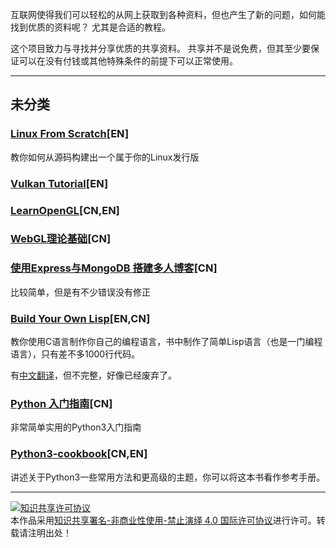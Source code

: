 互联网使得我们可以轻松的从网上获取到各种资料，但也产生了新的问题，如何能找到优质的资料呢？
尤其是合适的教程。

这个项目致力与寻找并分享优质的共享资料。
共享并不是说免费，但其至少要保证可以在没有付钱或其他特殊条件的前提下可以正常使用。

---

## 未分类

###  [Linux From Scratch](http://www.linuxfromscratch.org/index.html)[EN]

教你如何从源码构建出一个属于你的Linux发行版

### [Vulkan Tutorial](https://vulkan-tutorial.com/)[EN]

### [LearnOpenGL](https://learnopengl-cn.github.io/#_3)[CN,EN]

### [WebGL理论基础](https://webglfundamentals.org/webgl/lessons/zh_cn/)[CN]

### [使用Express与MongoDB 搭建多人博客](http://wiki.jikexueyuan.com/project/express-mongodb-setup-blog)[CN]

比较简单，但是有不少错误没有修正

### [Build Your Own Lisp](http://buildyourownlisp.com/)[EN,CN]

教你使用C语言制作你自己的编程语言，书中制作了简单Lisp语言（也是一门编程语言），只有差不多1000行代码。

有[中文翻译](https://ksco.gitbooks.io/build-your-own-lisp/)，但不完整，好像已经废弃了。

### [Python 入门指南](http://www.pythondoc.com/pythontutorial3/index.html#python)[CN]

非常简单实用的Python3入门指南

### [Python3-cookbook](https://python3-cookbook.readthedocs.io/zh_CN/latest/index.html#)[CN,EN]

讲述关于Python3一些常用方法和更高级的主题，你可以将这本书看作参考手册。

---

<a rel="license" href="http://creativecommons.org/licenses/by-nc-nd/4.0/"><img alt="知识共享许可协议" style="border-width:0" src="https://i.creativecommons.org/l/by-nc-nd/4.0/88x31.png" /></a><br />本作品采用<a rel="license" href="http://creativecommons.org/licenses/by-nc-nd/4.0/">知识共享署名-非商业性使用-禁止演绎 4.0 国际许可协议</a>进行许可。转载请注明出处！